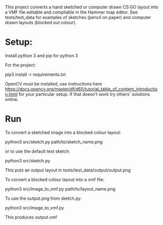 This project converts a hand sketched or computer drawn CS:GO layout into a VMF file editable and compilable in the Hammer map editor. See tests/test_data for examples of sketches (pencil on paper) and computer drawn layouts (blocked out colour).

# Setup:

Install python 3 and pip for python 3

For the project:

pip3 install -r requirements.txt

OpenCV must be installed, use instructions here https://docs.opencv.org/master/df/d65/tutorial_table_of_content_introduction.html for your particular setup. If that doesn't work try others' solutions online.

# Run

To convert a sketched image into a blocked colour layout:

python3 src/sketch.py path/to/sketch_name.png

or to use the default test sketch:

python3 src/sketch.py 

This puts an output layout in tests/test_data/output/output.png


To convert a blocked colour layout into a vmf file:

python3 src/image_to_vmf.py path/to/layout_name.png

To use the output.png from sketch.py:

python3 src/image_to_vmf.py

This produces output.vmf
